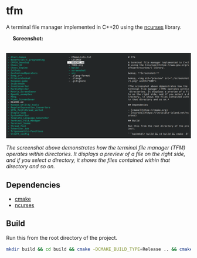 # tfm

A terminal file manager implemented in C++20 using the [ncurses](https://www.gnu.org/software/ncurses/) library.

&emsp; **Screenshot:**

&emsp; <img alt="preview" src="./screenshot/1.png" width="600"> 

*The screenshot above demonstrates how the terminal file manager (TFM) operates within directories. It displays a preview of a file on the right side, and if you select a directory, it shows the files contained within that directory and so on.*

## Dependencies

- [cmake](https://cmake.org)
- [ncurses](https://invisible-island.net/ncurses)

## Build

Run this from the root directory of the project.

```bash
mkdir build && cd build && cmake -DCMAKE_BUILD_TYPE=Release .. && cmake --build .
```
